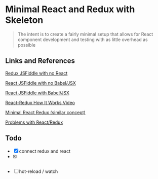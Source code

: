 # Minimal React and Redux with Skeleton

> The intent is to create a fairly minimal setup that allows for React component
> development and testing with as little overhead as possible

## Links and References

[Redux JSFiddle with no React](http://jsfiddle.net/ischenkodv/0ekwvwox/)

[React JSFiddle with no Babel/JSX](https://jsfiddle.net/reactjs/5vjqabv3/)

[React JSFiddle with Babel/JSX](https://jsfiddle.net/reactjs/69z2wepo/)

[React-Redux How It Works Video](https://www.youtube.com/watch?v=VJ38wSFbM3A)

[Minimal React Redux (similar concept)](https://github.com/mattzeunert/Minimal-React-Redux-Example)

[Problems with React/Redux](http://staltz.com/some-problems-with-react-redux.html)

## Todo

- [x] connect redux and react
- [x] ~~~will probably need JSX transform~~ no JSX
- [ ] hot-reload / watch
